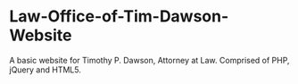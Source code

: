 # Law-Office-of-Tim-Dawson-Website
A basic website for Timothy P. Dawson, Attorney at Law. Comprised of PHP, jQuery and HTML5.
